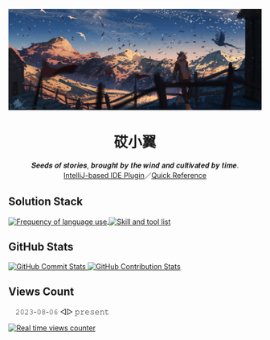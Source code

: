 [![Head banner](./img/head.jpg)](https://www.pixiv.net/artworks/78192650)

<div align="center">
    <h1>砹小翼</h1>
    <span>𝑺𝒆𝒆𝒅𝒔 𝒐𝒇 𝒔𝒕𝒐𝒓𝒊𝒆𝒔, 𝒃𝒓𝒐𝒖𝒈𝒉𝒕 𝒃𝒚 𝒕𝒉𝒆 𝒘𝒊𝒏𝒅 𝒂𝒏𝒅 𝒄𝒖𝒍𝒕𝒊𝒗𝒂𝒕𝒆𝒅 𝒃𝒚 𝒕𝒊𝒎𝒆.</span><br>
    <a href="https://plugins.jetbrains.com/vendor/11e9e603-6ee7-457e-94e8-42e2f6f5e9bc">IntelliJ-based IDE Plugin</a>／<a href="https://quickref.cn/">Quick Reference</a>
</div>

## Solution Stack

<div>
<a href="https://github.com/anuraghazra/github-readme-stats/blob/master/docs/readme_cn.md">
    <picture>
        <source
            srcset="https://github-readme-stats.vercel.app/api/top-langs/?username=aixcyi&hide_border=true&layout=donut&hide_title=true&theme=github_dark"
            media="(prefers-color-scheme: dark)"
        />
        <source
            srcset="https://github-readme-stats.vercel.app/api/top-langs/?username=aixcyi&hide_border=true&layout=donut&hide_title=true"
            media="(prefers-color-scheme: light), (prefers-color-scheme: no-preference)"
        />
        <img align="center" alt="Frequency of language use" src="https://github-readme-stats.vercel.app/api/top-langs/?username=aixcyi&hide_border=true&layout=donut&hide_title=true" />
    </picture>
</a>
<a href="https://skillicons.dev">
    <picture>
        <source
            srcset="https://skillicons.dev/icons?i=py%2Cdjango%2Ckotlin%2Cjava%2Cgo%2Cregex%2Cmd%2Cbash%2Cpowershell%2Cpostgres%2Credis%2Canaconda%2Cgradle%2Cpycharm%2Cidea%2Cvscode%2Cgit%2Cpostman%2Cblender%2Cgithub%2Cgrafana%2Cstackoverflow%2Cwindows%2Cubuntu&perline=8"
            media="(prefers-color-scheme: dark)"
        />
        <source
            srcset="https://skillicons.dev/icons?i=py%2Cdjango%2Ckotlin%2Cjava%2Cgo%2Cregex%2Cmd%2Cbash%2Cpowershell%2Cpostgres%2Credis%2Canaconda%2Cgradle%2Cpycharm%2Cidea%2Cvscode%2Cgit%2Cpostman%2Cblender%2Cgithub%2Cgrafana%2Cstackoverflow%2Cwindows%2Cubuntu&perline=8&theme=light"
            media="(prefers-color-scheme: light), (prefers-color-scheme: no-preference)"
        />
        <img align="center" alt="Skill and tool list" src="https://skillicons.dev/icons?i=py%2Cdjango%2Ckotlin%2Cjava%2Cgo%2Cregex%2Cmd%2Cbash%2Cpowershell%2Cpostgres%2Credis%2Canaconda%2Cgradle%2Cpycharm%2Cidea%2Cvscode%2Cgit%2Cpostman%2Cblender%2Cgithub%2Cgrafana%2Cstackoverflow%2Cwindows%2Cubuntu&perline=8&theme=light" />
    </picture>
</a>
</div>

## GitHub Stats

<a href="https://github.com/anuraghazra/github-readme-stats">
    <picture>
        <source
            srcset="https://github-readme-stats.vercel.app/api?username=aixcyi&show_icons=true&hide_border=true&show=reviews%2Cdiscussions_started%2Cdiscussions_answered&rank_icon=percentile&theme=github_dark"
            media="(prefers-color-scheme: dark)"
        />
        <source
            srcset="https://github-readme-stats.vercel.app/api?username=aixcyi&show_icons=true&hide_border=true&show=reviews%2Cdiscussions_started%2Cdiscussions_answered&rank_icon=percentile"
            media="(prefers-color-scheme: light), (prefers-color-scheme: no-preference)"
        />
        <img align="top" alt="GitHub Commit Stats" src="https://github-readme-stats.vercel.app/api?username=aixcyi&show_icons=true&hide_border=true&show=reviews%2Cdiscussions_started%2Cdiscussions_answered&rank_icon=percentile" />
    </picture>
</a>
<a href="https://github.com/HwangTaehyun/github-repository-contribution-stats">
    <picture>
        <source
            srcset="https://github-contributor-stats.vercel.app/api?username=aixcyi&hide_border=true&theme=github_dark"
            media="(prefers-color-scheme: dark)"
        />
        <source
            srcset="https://github-contributor-stats.vercel.app/api?username=aixcyi&hide_border=true"
            media="(prefers-color-scheme: light), (prefers-color-scheme: no-preference)"
        />
        <img align="top" alt="GitHub Contribution Stats" src="https://github-contributor-stats.vercel.app/api?username=aixcyi&hide_border=true&theme=github_dark">
    </picture>
</a>

## Views Count

　𝟸𝟶𝟸𝟹-𝟶𝟾-𝟶𝟼 ◁▷ 𝚙𝚛𝚎𝚜𝚎𝚗𝚝

[![Real time views counter](https://count.getloli.com/get/@aixcyi?theme=gelbooru)](https://github.com/journey-ad/Moe-Counter)
